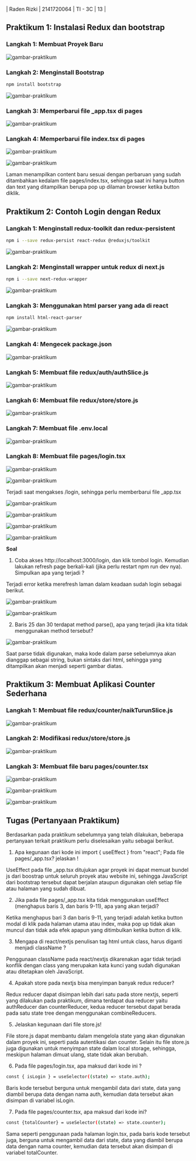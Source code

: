 | Raden Rizki | 2141720064 | TI - 3C | 13 |

## Praktikum 1: Instalasi Redux dan bootstrap

### Langkah 1: Membuat Proyek Baru

![gambar-praktikum](../pbf-pertemuan-06/img/praktikum_1_langkah_1.png)

### Langkah 2: Menginstall Bootstrap

```bash
npm install bootstrap
```

![gambar-praktikum](../pbf-pertemuan-06/img/praktikum_1_langkah_2.png)

### Langkah 3: Memperbarui file _app.tsx di pages

![gambar-praktikum](../pbf-pertemuan-06/img/praktikum_1_langkah_3.png)

### Langkah 4: Memperbarui file index.tsx di pages

![gambar-praktikum](../pbf-pertemuan-06/img/praktikum_1_langkah_4_1.png)

![gambar-praktikum](../pbf-pertemuan-06/img/praktikum_1_langkah_4_2.png)

Laman menampilkan content baru sesuai dengan perbaruan yang sudah ditambahkan kedalam file pages/index.tsx, sehingga saat ini hanya button dan text yang ditampilkan berupa pop up dilaman browser ketika button diklik.

## Praktikum 2: Contoh Login dengan Redux

### Langkah 1: Menginstall redux-toolkit dan redux-persistent

```bash
npm i --save redux-persist react-redux @reduxjs/toolkit 
```

![gambar-praktikum](../pbf-pertemuan-06/img/praktikum_2_langkah_1.png)

### Langkah 2: Menginstall wrapper untuk redux di next.js

```bash
npm i --save next-redux-wrapper
```

![gambar-praktikum](../pbf-pertemuan-06/img/praktikum_2_langkah_2.png)

### Langkah 3: Menggunakan html parser yang ada di react

```bash
npm install html-react-parser
```

![gambar-praktikum](../pbf-pertemuan-06/img/praktikum_2_langkah_3.png)

### Langkah 4: Mengecek package.json

![gambar-praktikum](../pbf-pertemuan-06/img/praktikum_2_langkah_4.png)

### Langkah 5: Membuat file redux/auth/authSlice.js

![gambar-praktikum](../pbf-pertemuan-06/img/praktikum_2_langkah_5.png)

### Langkah 6: Membuat file redux/store/store.js

![gambar-praktikum](../pbf-pertemuan-06/img/praktikum_2_langkah_6.png)

### Langkah 7: Membuat file .env.local

![gambar-praktikum](../pbf-pertemuan-06/img/praktikum_2_langkah_7.png)

### Langkah 8: Membuat file pages/login.tsx

![gambar-praktikum](../pbf-pertemuan-06/img/praktikum_2_langkah_8_1.png)

![gambar-praktikum](../pbf-pertemuan-06/img/praktikum_2_langkah_8_2.png)

Terjadi saat mengakses /login, sehingga perlu memberbarui file _app.tsx

![gambar-praktikum](../pbf-pertemuan-06/img/praktikum_2_langkah_8_error.png)

![gambar-praktikum](../pbf-pertemuan-06/img/praktikum_2_langkah_8_3.png)

![gambar-praktikum](../pbf-pertemuan-06/img/praktikum_2_langkah_8_4.png)

![gambar-praktikum](../pbf-pertemuan-06/img/praktikum_2_langkah_8_5.png)

**Soal**

1. Coba akses http://localhost:3000/login, dan klik tombol login. Kemudian lakukan refresh page berkali-kali (jika perlu restart npm run dev nya). Simpulkan apa yang terjadi ?

Terjadi error ketika merefresh laman dalam keadaan sudah login sebagai berikut.

![gambar-praktikum](../pbf-pertemuan-06/img/praktikum_2_soal_1_error_1.png)

![gambar-praktikum](../pbf-pertemuan-06/img/praktikum_2_soal_1_error_2.png)


2. Baris 25 dan 30 terdapat method parse(), apa yang terjadi jika kita tidak menggunakan method tersebut?

![gambar-praktikum](../pbf-pertemuan-06/img/praktikum_2_soal_2_error_1.png)

Saat parse tidak digunakan, maka kode dalam parse sebelumnya akan dianggap sebagai string, bukan sintaks dari html, sehingga yang ditampilkan akan menjadi seperti gambar diatas.

## Praktikum 3: Membuat Aplikasi Counter Sederhana

### Langkah 1: Membuat file redux/counter/naikTurunSlice.js

![gambar-praktikum](../pbf-pertemuan-06/img/praktikum_3_langkah_1.png)

### Langkah 2: Modifikasi redux/store/store.js

![gambar-praktikum](../pbf-pertemuan-06/img/praktikum_3_langkah_2.png)

### Langkah 3: Membuat file baru pages/counter.tsx

![gambar-praktikum](../pbf-pertemuan-06/img/praktikum_3_langkah_3_1.png)

![gambar-praktikum](../pbf-pertemuan-06/img/praktikum_3_langkah_3_3.png)

![gambar-praktikum](../pbf-pertemuan-06/img/praktikum_3_langkah_3_2.png)

## Tugas (Pertanyaan Praktikum)

Berdasarkan pada praktikum sebelumnya yang telah dilakukan, beberapa pertanyaan terkait praktikum perlu diselesaikan yaitu sebagai berikut.

1. Apa kegunaan dari kode ini import { useEffect } from "react"; Pada file pages/_app.tsx? jelaskan !

UseEffect pada file _app.tsx ditujukan agar proyek ini dapat memuat bundel js dari boostrap untuk seluruh proyek atau website ini, sehingga JavaScript dari bootstrap tersebut dapat berjalan ataupun digunakan oleh setiap file atau halaman yang sudah dibuat.

2. Jika pada file pages/_app.tsx kita tidak menggunakan useEffect (menghapus baris 3, dan baris 9-11), apa yang akan terjadi?

Ketika menghapus bari 3 dan baris 9-11, yang terjadi adalah ketika button modal di klik pada halaman utama atau index, maka pop up tidak akan muncul dan tidak ada efek apapun yang ditimbulkan ketika button di klik.

3. Mengapa di react/nextjs penulisan tag html untuk class, harus diganti menjadi className ?

Penggunaan className pada react/nextjs dikarenakan agar tidak terjadi konflik dengan class yang merupakan kata kunci yang sudah digunakan atau ditetapkan oleh JavaScript.

4. Apakah store pada nextjs bisa menyimpan banyak redux reducer?

Redux reducer dapat disimpan lebih dari satu pada store nextjs, seperti yang dilakukan pada praktikum, dimana terdapat dua reducer yaitu authReducer dan counterReducer, kedua reducer tersebut dapat berada pada satu state tree dengan menggunakan combineReducers.

5. Jelaskan kegunaan dari file store.js!

File store.js dapat membantu dalam mengelola state yang akan digunakan dalam proyek ini, seperti pada autentikasi dan counter. Selain itu file store.js juga digunakan untuk menyimpan state dalam local storage, sehingga, meskipun halaman dimuat ulang, state tidak akan berubah.

6. Pada file pages/login.tsx, apa maksud dari kode ini ?

```bash
const { isLogin } = useSelector((state) => state.auth);
```

Baris kode tersebut berguna untuk mengambil data dari state, data yang diambil berupa data dengan nama auth, kemudian data tersebut akan disimpan di variabel isLogin.

7. Pada file pages/counter.tsx, apa maksud dari kode ini?

```bash
const {totalCounter} = useSelector((state) => state.counter);
```

Sama seperti penggunaan pada halaman login.tsx, pada baris kode tersebut juga, berguna untuk mengambil data dari state, data yang diambil berupa data dengan nama counter, kemudian data tersebut akan disimpan di variabel totalCounter.